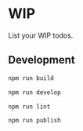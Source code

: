 # WIP

List your WIP todos.


## Development

```sh
npm run build
```

```sh
npm run develop
```

```sh
npm run lint
```

```sh
npm run publish
```